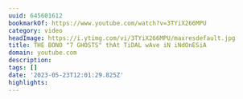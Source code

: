 ```yaml
---
uuid: 645601612
bookmarkOf: https://www.youtube.com/watch?v=3TYiX266MPU
category: video
headImage: https://i.ytimg.com/vi/3TYiX266MPU/maxresdefault.jpg
title: THE BONO "7 GHOSTS" thAt TiDAL wAve iN iNdOnESiA
domain: youtube.com
description: 
tags: []
date: '2023-05-23T12:01:29.825Z'
highlights: 
---
```




